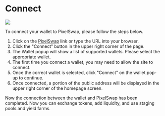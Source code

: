# Connect

![](../../.gitbook/assets/pixel\_docs012.png)

To connect your wallet to PixelSwap, please follow the steps below.

1. Click on the [PixelSwap](https://pixel.pixelfinance.io) link or type the URL into your browser.
2. Click the "Connect" button in the upper right corner of the page.
3. The Wallet popup will show a list of supported wallets. Please select the appropriate wallet.
4. The first time you connect a wallet, you may need to allow the site to connect.
5. Once the correct wallet is selected, click "Connect" on the wallet pop-up to continue.
6. Once connected, a portion of the public address will be displayed in the upper right corner of the homepage screen.

Now the connection between the wallet and PixelSwap has been completed. Now you can exchange tokens, add liquidity, and use staging pools and yield farms.
